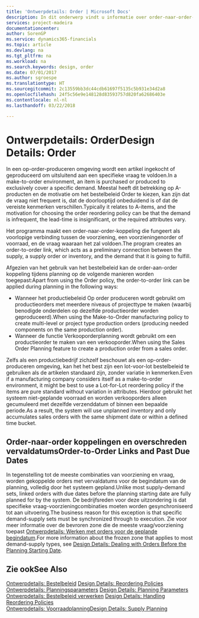 ```yaml
---
title: 'Ontwerpdetails: Order | Microsoft Docs'
description: In dit onderwerp vindt u informatie over order-naar-order-koppelingen in een omgeving waarin op order wordt geproduceerd.
services: project-madeira
documentationcenter: 
author: SorenGP
ms.service: dynamics365-financials
ms.topic: article
ms.devlang: na
ms.tgt_pltfrm: na
ms.workload: na
ms.search.keywords: design, order
ms.date: 07/01/2017
ms.author: sgroespe
ms.translationtype: HT
ms.sourcegitcommit: 2c13559bb3dc44cdb61697f5135c5b931e34d2a8
ms.openlocfilehash: 24f5c56e9e148128d83593757d820fa62686403e
ms.contentlocale: nl-nl
ms.lasthandoff: 03/22/2018

---
```

# <a name="design-details-order"></a><span data-ttu-id="6e4d3-103">Ontwerpdetails: Order</span><span class="sxs-lookup"><span data-stu-id="6e4d3-103">Design Details: Order</span></span>
<span data-ttu-id="6e4d3-104">In een op-order-produceren omgeving wordt een artikel ingekocht of geproduceerd om uitsluitend aan een specifieke vraag te voldoen.</span><span class="sxs-lookup"><span data-stu-id="6e4d3-104">In a make-to-order environment, an item is purchased or produced to exclusively cover a specific demand.</span></span> <span data-ttu-id="6e4d3-105">Meestal heeft dit betrekking op A-producten en de motivatie om het bestelbeleid Order te kiezen, kan zijn dat de vraag niet frequent is, dat de doorlooptijd onbeduidend is of dat de vereiste kenmerken verschillen.</span><span class="sxs-lookup"><span data-stu-id="6e4d3-105">Typically it relates to A-items, and the motivation for choosing the order reordering policy can be that the demand is infrequent, the lead-time is insignificant, or the required attributes vary.</span></span>  
  
<span data-ttu-id="6e4d3-106">Het programma maakt een order-naar-order-koppeling die fungeert als voorlopige verbinding tussen de voorziening, een voorzieningenorder of voorraad, en de vraag waaraan het zal voldoen.</span><span class="sxs-lookup"><span data-stu-id="6e4d3-106">The program creates an order-to-order link, which acts as a preliminary connection between the supply, a supply order or inventory, and the demand that it is going to fulfill.</span></span>  
  
<span data-ttu-id="6e4d3-107">Afgezien van het gebruik van het bestelbeleid kan de order-aan-order koppeling tijdens planning op de volgende manieren worden toegepast:</span><span class="sxs-lookup"><span data-stu-id="6e4d3-107">Apart from using the Order policy, the order-to-order link can be applied during planning in the following ways:</span></span>  
  
* <span data-ttu-id="6e4d3-108">Wanneer het productiebeleid Op order produceren wordt gebruikt om productieorders met meerdere niveaus of projecttype te maken (waarbij benodigde onderdelen op dezelfde productieorder worden geproduceerd).</span><span class="sxs-lookup"><span data-stu-id="6e4d3-108">When using the Make-to-Order manufacturing policy to create multi-level or project type production orders (producing needed components on the same production order).</span></span>  
* <span data-ttu-id="6e4d3-109">Wanneer de functie Verkooporderplanning wordt gebruikt om een productieorder te maken van een verkooporder.</span><span class="sxs-lookup"><span data-stu-id="6e4d3-109">When using the Sales Order Planning feature to create a production order from a sales order.</span></span>  
  
<span data-ttu-id="6e4d3-110">Zelfs als een productiebedrijf zichzelf beschouwt als een op-order-produceren omgeving, kan het het best zijn een lot-voor-lot bestelbeleid te gebruiken als de artikelen standaard zijn, zonder variatie in kenmerken.</span><span class="sxs-lookup"><span data-stu-id="6e4d3-110">Even if a manufacturing company considers itself as a make-to-order environment, it might be best to use a Lot-for-Lot reordering policy if the items are pure standard without variation in attributes.</span></span> <span data-ttu-id="6e4d3-111">Hierdoor gebruikt het systeem niet-geplande voorraad en worden verkooporders alleen gecumuleerd met dezelfde verzenddatum of binnen een bepaalde periode.</span><span class="sxs-lookup"><span data-stu-id="6e4d3-111">As a result, the system will use unplanned inventory and only accumulates sales orders with the same shipment date or within a defined time bucket.</span></span>  
  
## <a name="order-to-order-links-and-past-due-dates"></a><span data-ttu-id="6e4d3-112">Order-naar-order koppelingen en overschreden vervaldatums</span><span class="sxs-lookup"><span data-stu-id="6e4d3-112">Order-to-Order Links and Past Due Dates</span></span>  
<span data-ttu-id="6e4d3-113">In tegenstelling tot de meeste combinaties van voorziening en vraag, worden gekoppelde orders met vervaldatums voor de begindatum van de planning, volledig door het systeem gepland.</span><span class="sxs-lookup"><span data-stu-id="6e4d3-113">Unlike most supply-demand sets, linked orders with due dates before the planning starting date are fully planned for by the system.</span></span> <span data-ttu-id="6e4d3-114">De bedrijfsreden voor deze uitzondering is dat specifieke vraag-voorzieningcombinaties moeten worden gesynchroniseerd tot aan uitvoering.</span><span class="sxs-lookup"><span data-stu-id="6e4d3-114">The business reason for this exception is that specific demand-supply sets must be synchronized through to execution.</span></span> <span data-ttu-id="6e4d3-115">Zie voor meer informatie over de bevroren zone die de meeste vraag/voorziening toepast [Ontwerpdetails: Werken met orders voor de geplande begindatum](design-details-dealing-with-orders-before-the-planning-starting-date.md).</span><span class="sxs-lookup"><span data-stu-id="6e4d3-115">For more information about the frozen zone that applies to most demand-supply types, see [Design Details: Dealing with Orders Before the Planning Starting Date](design-details-dealing-with-orders-before-the-planning-starting-date.md).</span></span>  
  
## <a name="see-also"></a><span data-ttu-id="6e4d3-116">Zie ook</span><span class="sxs-lookup"><span data-stu-id="6e4d3-116">See Also</span></span>  
<span data-ttu-id="6e4d3-117">[Ontwerpdetails: Bestelbeleid](design-details-reordering-policies.md) </span><span class="sxs-lookup"><span data-stu-id="6e4d3-117">[Design Details: Reordering Policies](design-details-reordering-policies.md) </span></span>  
<span data-ttu-id="6e4d3-118">[Ontwerpdetails: Planningsparameters](design-details-planning-parameters.md) </span><span class="sxs-lookup"><span data-stu-id="6e4d3-118">[Design Details: Planning Parameters](design-details-planning-parameters.md) </span></span>  
<span data-ttu-id="6e4d3-119">[Ontwerpdetails: Bestelbeleid verwerken](design-details-handling-reordering-policies.md) </span><span class="sxs-lookup"><span data-stu-id="6e4d3-119">[Design Details: Handling Reordering Policies](design-details-handling-reordering-policies.md) </span></span>  
[<span data-ttu-id="6e4d3-120">Ontwerpdetails: Voorraadplanning</span><span class="sxs-lookup"><span data-stu-id="6e4d3-120">Design Details: Supply Planning</span></span>](design-details-supply-planning.md)
